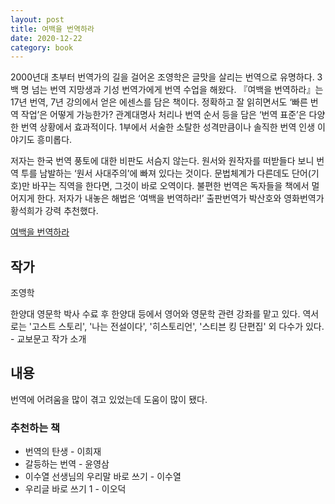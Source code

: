 ```yaml
---
layout: post
title: 여백을 번역하라
date: 2020-12-22
category: book
---
```


2000년대 초부터 번역가의 길을 걸어온 조영학은 글맛을 살리는 번역으로 유명하다. 3백 명 넘는 번역 지망생과 기성 번역가에게 번역 수업을 해왔다. 『여백을 번역하라』는 17년 번역, 7년 강의에서 얻은 에센스를 담은 책이다. 정확하고 잘 읽히면서도 ‘빠른 번역 작업’은 어떻게 가능한가? 관계대명사 처리나 번역 순서 등을 담은 ‘번역 표준’은 다양한 번역 상황에서 효과적이다. 1부에서 서술한 소탈한 성격만큼이나 솔직한 번역 인생 이야기도 흥미롭다.


저자는 한국 번역 풍토에 대한 비판도 서슴지 않는다. 원서와 원작자를 떠받들다 보니 번역 투를 남발하는 ‘원서 사대주의’에 빠져 있다는 것이다. 문법체계가 다른데도 단어(기호)만 바꾸는 직역을 한다면, 그것이 바로 오역이다. 불편한 번역은 독자들을 책에서 멀어지게 한다. 저자가 내놓은 해법은 ‘여백을 번역하라!’ 출판번역가 박산호와 영화번역가 황석희가 강력 추천했다.

[여백을 번역하라](https://www.millie.co.kr/v3/bookdetail/15881333?nav_hidden=y&library_seq=2734134)

## 작가

조영학

한양대 영문학 박사 수료 후 한양대 등에서 영어와 영문학 관련 강좌를 맡고 있다. 역서로는 '고스트 스토리', '나는 전설이다', '히스토리언', '스티븐 킹 단편집' 외 다수가 있다. - 교보문고 작가 소개

## 내용

번역에 어려움을 많이 겪고 있었는데 도움이 많이 됐다.

### 추천하는 책

- 번역의 탄생 - 이희재
- 갈등하는 번역 - 윤영삼
- 이수열 선생님의 우리말 바로 쓰기 - 이수열
- 우리글 바로 쓰기 1 - 이오덕